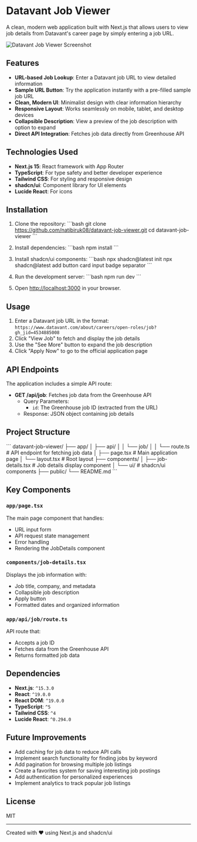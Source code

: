 # Datavant Job Viewer

A clean, modern web application built with Next.js that allows users to view job details from Datavant's career page by simply entering a job URL.

![Datavant Job Viewer Screenshot](/placeholder.svg?height=400&width=800)

## Features

- **URL-based Job Lookup**: Enter a Datavant job URL to view detailed information
- **Sample URL Button**: Try the application instantly with a pre-filled sample job URL
- **Clean, Modern UI**: Minimalist design with clear information hierarchy
- **Responsive Layout**: Works seamlessly on mobile, tablet, and desktop devices
- **Collapsible Description**: View a preview of the job description with option to expand
- **Direct API Integration**: Fetches job data directly from Greenhouse API

## Technologies Used

- **Next.js 15**: React framework with App Router
- **TypeScript**: For type safety and better developer experience
- **Tailwind CSS**: For styling and responsive design
- **shadcn/ui**: Component library for UI elements
- **Lucide React**: For icons

## Installation

1. Clone the repository:
   \`\`\`bash
   git clone https://github.com/natibiruk08/datavant-job-viewer.git
   cd datavant-job-viewer
   \`\`\`

2. Install dependencies:
   \`\`\`bash
   npm install
   \`\`\`

3. Install shadcn/ui components:
   \`\`\`bash
   npx shadcn@latest init
   npx shadcn@latest add button card input badge separator
   \`\`\`

4. Run the development server:
   \`\`\`bash
   npm run dev
   \`\`\`

5. Open [http://localhost:3000](http://localhost:3000) in your browser.

## Usage

1. Enter a Datavant job URL in the format: `https://www.datavant.com/about/careers/open-roles/job?gh_jid=4534885008`
2. Click "View Job" to fetch and display the job details
3. Use the "See More" button to expand the job description
4. Click "Apply Now" to go to the official application page

## API Endpoints

The application includes a simple API route:

- **GET /api/job**: Fetches job data from the Greenhouse API
  - Query Parameters:
    - `id`: The Greenhouse job ID (extracted from the URL)
  - Response: JSON object containing job details

## Project Structure

\`\`\`
datavant-job-viewer/
├── app/
│ ├── api/
│ │ └── job/
│ │ └── route.ts # API endpoint for fetching job data
│ ├── page.tsx # Main application page
│ └── layout.tsx # Root layout
├── components/
│ ├── job-details.tsx # Job details display component
│ └── ui/ # shadcn/ui components
├── public/
└── README.md
\`\`\`

## Key Components

### `app/page.tsx`

The main page component that handles:

- URL input form
- API request state management
- Error handling
- Rendering the JobDetails component

### `components/job-details.tsx`

Displays the job information with:

- Job title, company, and metadata
- Collapsible job description
- Apply button
- Formatted dates and organized information

### `app/api/job/route.ts`

API route that:

- Accepts a job ID
- Fetches data from the Greenhouse API
- Returns formatted job data

## Dependencies

- **Next.js**: `^15.3.0`
- **React**: `^19.0.0`
- **React DOM**: `^19.0.0`
- **TypeScript**: `^5`
- **Tailwind CSS**: `^4`
- **Lucide React**: `^0.294.0`

## Future Improvements

- Add caching for job data to reduce API calls
- Implement search functionality for finding jobs by keyword
- Add pagination for browsing multiple job listings
- Create a favorites system for saving interesting job postings
- Add authentication for personalized experiences
- Implement analytics to track popular job listings

## License

MIT

---

Created with ❤️ using Next.js and shadcn/ui
